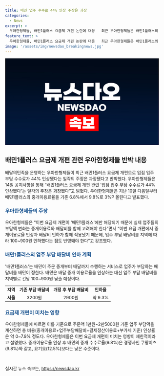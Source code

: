 ```yaml
---
title: 배민 업주 수수료 44% 인상 주장은 과장
categories:
  - News
excerpt: >
  우아한형제들, 배민1플러스 요금제 개편 논란에 대응   최근 우아한형제들은 배민1플러스의 요금제 개편으로 인한 업주 부담 수수료가 44% 인상되었다는 주장에 대해 과장됐다고 반박했다. 이에 우아한형제들은 중개이용료율을 6.8%에서 9.8%로 인상하였지만, 이는 배민1플러스에만 해당되는 것으로 실제 업주들의 부담액 변화는 중개이용료와 배달비를 함께 고려해야 한다고 강조했다. 또한, 배달비를 지역별로 100~900원 낮추고 중개이용료율을 인상함으로써 업주 부담 비용은 약 0~7.9% 정도 증가한다고 설명했다. 이에 대한 일각의 비판에 대응하며, 배민1플러스의 중개 수수료율은 경쟁사와 유사하고, 요금 인상이 미치는 영향은 제한적이라고 주장했다.
feature_text: >
  우아한형제들, 배민1플러스 요금제 개편 논란에 대응   최근 우아한형제들은 배민1플러스의 요금제 개편으로 인한 업주 부담 수수료가 44% 인상되었다는 주장에 대해 과장됐다고 반박했다. 이에 우아한형제들은 중개이용료율을 6.8%에서 9.8%로 인상하였지만, 이는 배민1플러스에만 해당되는 것으로 실제 업주들의 부담액 변화는 중개이용료와 배달비를 함께 고려해야 한다고 강조했다. 또한, 배달비를 지역별로 100~900원 낮추고 중개이용료율을 인상함으로써 업주 부담 비용은 약 0~7.9% 정도 증가한다고 설명했다. 이에 대한 일각의 비판에 대응하며, 배민1플러스의 중개 수수료율은 경쟁사와 유사하고, 요금 인상이 미치는 영향은 제한적이라고 주장했다.
image: '/assets/img/newsdao_breakingnews.jpg'
---
```


<p><img src="/assets/img/newsdao_breakingnews.jpg" alt="koreaapp 속보" /></p>

<h2 data-ke-size="size26">배민1플러스 요금제 개편 관련 우아한형제들 반박 내용</h2>

<p data-ke-size="size16">배달의민족을 운영하는 우아한형제들이 최근 배민1플러스 요금제 개편으로 입점 업주 부담 수수료가 44% 인상됐다는 일각의 주장은 과장됐다고 반박했다. 우아한형제들은 14일 공지사항을 통해 “배민1플러스 요금제 개편 관련 '입점 업주 부담 수수료가 44% 인상됐다'는 일각의 주장은 과장됐다”고 밝혔다. 우아한형제들은 지난 10일 다음달부터 배민1플러스의 중개이용료율을 기존 6.8%에서 9.8%로 3%P 올린다고 발표했다. </p>

<h3><b><span style="color: #1a5490;">우아한형제들의 주장</span></b></h3>

<p data-ke-size="size16">우아한형제들은 “이번 요금제 개편이 '배민1플러스'에만 해당되기 때문에 실제 업주들의 부담액 변화는 중개이용료와 배달비를 함께 고려해야 한다”면서 “이번 요금 개편에서 중개이용료율 인상과 배달비 인하가 함께 적용됐기 때문에, 업주 부담 배달비를 지역에 따라 100~900원 인하했다는 점도 반영돼야 한다”고 강조했다.</p>

<h3><b><span style="color: #1a5490;">배민1플러스의 업주 부담 배달비 인하 계획</span></b></h3>

<p data-ke-size="size16">'배민1플러스'는 배민이 주문 중개부터 배달까지 수행하는 서비스로 업주가 부담하는 배달비를 배민이 정한다. 배민은 배달 중개 이용료율을 인상하는 대신 업주 부담 배달비를 지역별로 건당 100~900원 낮출 예정이다.</p>

<table style="width: 100%;" data-ke-size="size16">
<tbody>
<tr>
<td style="text-align: center; height: 17px;"><b>지역</b></td>
<td style="text-align: center; height: 17px;"><b>기존 부담 배달비</b></td>
<td style="text-align: center; height: 17px;"><b>개정 후 부담 배달비</b></td>
<td style="text-align: center; height: 17px;"><b>인하율</b></td>
</tr>
<tr>
<td style="text-align: center; height: 17px;"><b>서울</b></td>
<td style="text-align: center; height: 17px;">3200원</td>
<td style="text-align: center; height: 17px;">2900원</td>
<td style="text-align: center; height: 17px;">약 9.3%</td>
</tr>
</tbody>
</table>

<h3><b><span style="color: #1a5490;">요금제 개편이 미치는 영향</span></b></h3>

<p data-ke-size="size16">우아한형제들에 따르면 이를 기준으로 주문액 1만원~2만5000원 기준 업주 부담액을 계산하면 총 비용(중개이용료+업주부담배달비+결제정산이용료+부가세 기준) 인상률은 약 0~7.9% 정도다. 우아한형제들은 이번 요금제 개편이 미치는 영향이 제한적이라고 설명했다. 중개이용료율 인상 후 배민의 중개 수수료율(9.8%)은 경쟁사인 쿠팡이츠(9.8%)와 같고, 요기요(12.5%)보다는 낮은 수준이다.</p>

<p data-ke-size="size16">&nbsp;</p>
실시간 뉴스 속보는, <a href="https://newsdao.kr" rel="dofollow">https://newsdao.kr</a>


